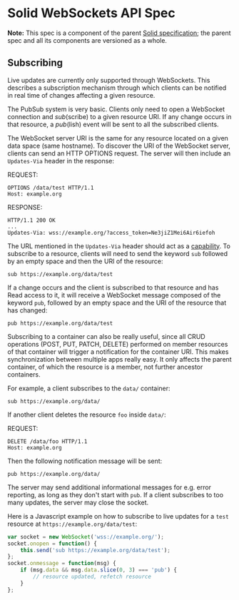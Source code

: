# Solid WebSockets API Spec

**Note:** This spec is a component of the parent
[Solid specification](README.md); the parent spec and all its components are
versioned as a whole.

## Subscribing

Live updates are currently only supported through WebSockets. This describes a
subscription mechanism through which clients can be notified in real time of
changes affecting a given resource.

The PubSub system is very basic. Clients only need to open a WebSocket
connection and *sub*(scribe) to a given resource URI. If any change occurs in
that resource, a *pub*(lish) event will be sent to all the subscribed clients.

The WebSocket server URI is the same for any resource located on a given data
space (same hostname). To discover the URI of the WebSocket server, clients can
send an HTTP OPTIONS request. The server will then include an `Updates-Via` header in
the response:

REQUEST:

```http
OPTIONS /data/test HTTP/1.1
Host: example.org
```

RESPONSE:

```http
HTTP/1.1 200 OK
...
Updates-Via: wss://example.org/?access_token=Ne3jiZ1Mei6Air6iefoh
```

The URL mentioned in the `Updates-Via` header should act as a [capability](https://en.wikipedia.org/wiki/Capability-based_security).
To subscribe to a resource, clients will need to send the keyword `sub` followed
by an empty space and then the URI of the resource:

```
sub https://example.org/data/test
```

If a change occurs and the client is subscribed to that resource and has Read access to it, it will
receive a WebSocket message composed of the keyword `pub`, followed by an empty
space and the URI of the resource that has changed:

```
pub https://example.org/data/test
```

Subscribing to a container can also be really useful, since all CRUD operations
(POST, PUT, PATCH, DELETE) performed on member resources of that container will trigger
a notification for the container URI. This makes synchronization between
multiple apps really easy. It only affects the parent container, of which the resource is a member,
not further ancestor containers.

For example, a client subscribes to the `data/` container:

```
sub https://example.org/data/
```

If another client deletes the resource `foo` inside `data/`:

REQUEST:

```http
DELETE /data/foo HTTP/1.1
Host: example.org
```

Then the following notification message will be sent:

```
pub https://example.org/data/
```

The server may send additional informational messages for e.g. error reporting,
as long as they don't start with `pub`.
If a client subscribes to too many updates, the server may close the socket.

Here is a Javascript example on how to subscribe to live updates for a `test`
resource at `https://example.org/data/test`:

```js
var socket = new WebSocket('wss://example.org/');
socket.onopen = function() {
	this.send('sub https://example.org/data/test');
};
socket.onmessage = function(msg) {
	if (msg.data && msg.data.slice(0, 3) === 'pub') {
        // resource updated, refetch resource
	}
};
```
